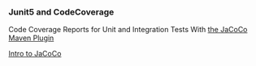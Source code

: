 ### Junit5 and CodeCoverage

Code Coverage Reports for Unit and Integration Tests With [the JaCoCo Maven Plugin](https://www.petrikainulainen.net/programming/maven/creating-code-coverage-reports-for-unit-and-integration-tests-with-the-jacoco-maven-plugin/)

[Intro to JaCoCo](https://www.baeldung.com/jacoco)
